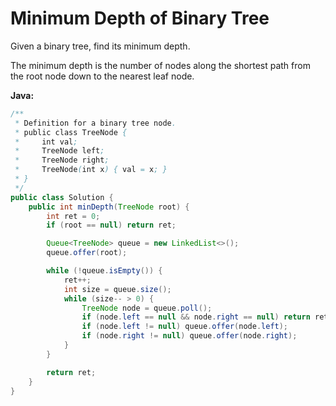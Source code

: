 # Minimum Depth of Binary Tree

Given a binary tree, find its minimum depth.

The minimum depth is the number of nodes along the shortest path from the root node down to the nearest leaf node.

**Java:**
```java
/**
 * Definition for a binary tree node.
 * public class TreeNode {
 *     int val;
 *     TreeNode left;
 *     TreeNode right;
 *     TreeNode(int x) { val = x; }
 * }
 */
public class Solution {
    public int minDepth(TreeNode root) {
        int ret = 0;
        if (root == null) return ret;

        Queue<TreeNode> queue = new LinkedList<>();
        queue.offer(root);

        while (!queue.isEmpty()) {
            ret++;
            int size = queue.size();
            while (size-- > 0) {
                TreeNode node = queue.poll();
                if (node.left == null && node.right == null) return ret;
                if (node.left != null) queue.offer(node.left);
                if (node.right != null) queue.offer(node.right);
            }
        }

        return ret;
    }
}
```
